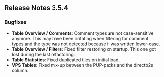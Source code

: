 ## Release Notes 3.5.4

### Bugfixes

- **Table Overview / Comments**: Comment types are not case-sensitive anymore. This may have been irritating when filtering for comment types and the type was not detected because if was written lower-case.
- **Table Overview / Filters**: Fixed filter restoring on startup. This one got lost during the last refactoring.
- **Table Statistics**: Fixed duplicated tiles on initial load.
- **VPS Tables**: Fixed mix-up between the PUP-packs and the directb2s column.